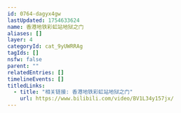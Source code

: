 ```yaml
---
id: 0764-dagyx4gw
lastUpdated: 1754633624
name: 香港地铁彩虹站地狱之门
aliases: []
layer: 4
categoryId: cat_9yUWRRAg
tagIds: []
nsfw: false
parent: ""
relatedEntries: []
timelineEvents: []
titledLinks:
  - title: "相关链接: 香港地铁彩虹站地狱之门"
    url: https://www.bilibili.com/video/BV1L34y157jx/
---
```


